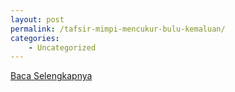 ```yaml
---
layout: post
permalink: /tafsir-mimpi-mencukur-bulu-kemaluan/
categories:
    - Uncategorized
---
```


[Baca Selengkapnya](/02)